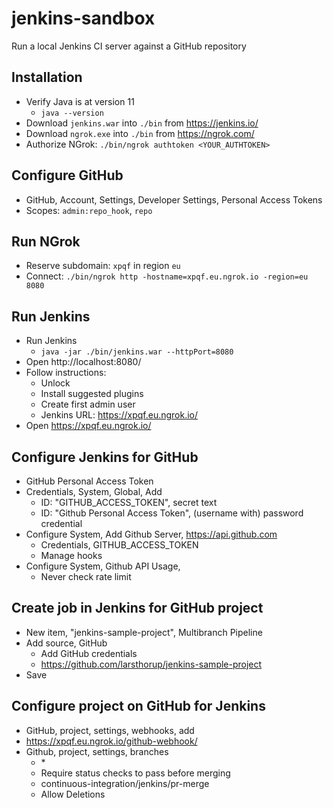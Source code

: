 # jenkins-sandbox

Run a local Jenkins CI server against a GitHub repository

## Installation

- Verify Java is at version 11
  - `java --version`
- Download `jenkins.war` into `./bin` from https://jenkins.io/
- Download `ngrok.exe` into `./bin` from https://ngrok.com/
- Authorize NGrok: `./bin/ngrok authtoken <YOUR_AUTHTOKEN>`

## Configure GitHub

- GitHub, Account, Settings, Developer Settings, Personal Access Tokens
- Scopes: `admin:repo_hook`, `repo`

## Run NGrok

- Reserve subdomain: `xpqf` in region `eu`
- Connect: `./bin/ngrok http -hostname=xpqf.eu.ngrok.io -region=eu 8080`

## Run Jenkins

- Run Jenkins
  - `java -jar ./bin/jenkins.war --httpPort=8080`
- Open http://localhost:8080/
- Follow instructions:
  - Unlock
  - Install suggested plugins
  - Create first admin user
  - Jenkins URL: https://xpqf.eu.ngrok.io/
- Open https://xpqf.eu.ngrok.io/

## Configure Jenkins for GitHub

- GitHub Personal Access Token
- Credentials, System, Global, Add
  - ID: "GITHUB_ACCESS_TOKEN", secret text
  - ID: "Github Personal Access Token", (username with) password credential
- Configure System, Add Github Server, https://api.github.com
  - Credentials, GITHUB_ACCESS_TOKEN
  - Manage hooks
- Configure System, Github API Usage,
  - Never check rate limit

## Create job in Jenkins for GitHub project

- New item, "jenkins-sample-project", Multibranch Pipeline
- Add source, GitHub
  - Add GitHub credentials
  - https://github.com/larsthorup/jenkins-sample-project
- Save

## Configure project on GitHub for Jenkins

- GitHub, project, settings, webhooks, add
- https://xpqf.eu.ngrok.io/github-webhook/
- Github, project, settings, branches
  - \*
  - Require status checks to pass before merging
  - continuous-integration/jenkins/pr-merge
  - Allow Deletions
